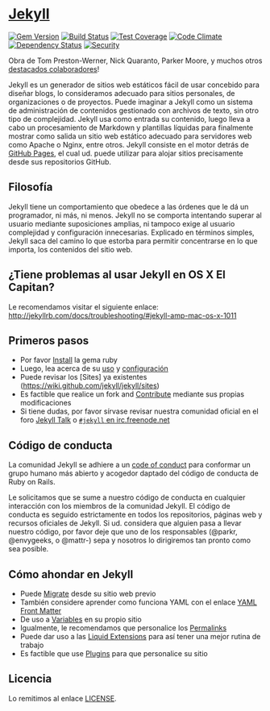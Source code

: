 # [Jekyll](http://jekyllrb.com/)

[![Gem Version](https://img.shields.io/gem/v/jekyll.svg)][ruby-gems]
[![Build Status](https://travis-ci.org/jekyll/jekyll.svg?branch=master)][travis]
[![Test Coverage](https://codeclimate.com/github/jekyll/jekyll/badges/coverage.svg)][coverage]
[![Code Climate](https://codeclimate.com/github/jekyll/jekyll/badges/gpa.svg)][codeclimate]
[![Dependency Status](https://gemnasium.com/jekyll/jekyll.svg)][gemnasium]
[![Security](https://hakiri.io/github/jekyll/jekyll/master.svg)][hakiri]

[ruby-gems]: https://rubygems.org/gems/jekyll
[gemnasium]: https://gemnasium.com/jekyll/jekyll
[codeclimate]: https://codeclimate.com/github/jekyll/jekyll
[coverage]: https://codeclimate.com/github/jekyll/jekyll/coverage
[hakiri]: https://hakiri.io/github/jekyll/jekyll/master
[travis]: https://travis-ci.org/jekyll/jekyll

Obra de Tom Preston-Werner, Nick Quaranto, Parker Moore, y muchos otros [destacados colaboradores](https://github.com/jekyll/jekyll/graphs/contributors)!

Jekyll es un generador de sitios web estáticos fácil de usar concebido para diseñar blogs, lo consideramos adecuado para sitios personales, de organizaciones o de proyectos. Puede imaginar a Jekyll como un sistema de administración de contenidos gestionado con archivos de texto, sin otro tipo de complejidad. Jekyll usa como entrada su contenido, luego lleva a cabo un procesamiento de Markdown y plantillas líquidas para finalmente mostrar como salida un sitio web estático adecuado para servidores web como Apache o Nginx, entre otros. Jekyll consiste en el motor detrás de [GitHub Pages](http://pages.github.com), el cual ud. puede utilizar para alojar sitios precisamente desde sus repositorios GitHub.

## Filosofía

Jekyll tiene un comportamiento que obedece a las órdenes que le dá un programador, ni más, ni menos. Jekyll no se comporta intentando superar al usuario mediante suposiciones amplias, ni tampoco exige al usuario complejidad y configuración innecesarias. Explicado en términos simples, Jekyll saca del camino lo que estorba para permitir concentrarse en lo que importa, los contenidos del sitio web.

## ¿Tiene problemas al usar Jekyll en OS X El Capitan?

Le recomendamos visitar el siguiente enlace: http://jekyllrb.com/docs/troubleshooting/#jekyll-amp-mac-os-x-1011

## Primeros pasos

* Por favor [Install](http://jekyllrb.com/docs/installation/) la gema ruby
* Luego, lea acerca de su [uso](http://jekyllrb.com/docs/usage/) y [configuración](http://jekyllrb.com/docs/configuration/)
* Puede revisar los [Sites] ya existentes (https://wiki.github.com/jekyll/jekyll/sites)
* Es factible que realice un fork and [Contribute](http://jekyllrb.com/docs/contributing/) mediante sus propias modificaciones
* Si tiene dudas, por favor sírvase revisar nuestra comunidad oficial en el foro [Jekyll Talk](https://talk.jekyllrb.com/) o [`#jekyll` en irc.freenode.net](https://botbot.me/freenode/jekyll/)

## Código de conducta

La comunidad Jekyll se adhiere a un [code of conduct](CONDUCT.md) para conformar un grupo humano más abierto y acogedor  daptado del código de conducta de Ruby on Rails.

Le solicitamos que se sume a nuestro código de conducta en cualquier interacción con los miembros de la comunidad Jekyll. 
El código de conducta es seguido estrictamente en todos los repositorios, páginas web y recursos oficiales de Jekyll. 
Si ud. considera que alguien pasa a llevar nuestro código, por favor deje que uno de los responsables (@parkr, @envygeeks, o @mattr-) sepa y nosotros lo dirigiremos tan pronto como sea posible. 

## Cómo ahondar en Jekyll

* Puede [Migrate](http://import.jekyllrb.com/docs/home/) desde su sitio web previo
* También considere aprender como funciona YAML con el enlace [YAML Front Matter](http://jekyllrb.com/docs/frontmatter/) 
* De uso a [Variables](http://jekyllrb.com/docs/variables/) en su propio sitio
* Igualmente, le recomendamos que personalice los [Permalinks](http://jekyllrb.com/docs/permalinks/) 
* Puede dar uso a las [Liquid Extensions](http://jekyllrb.com/docs/templates/) para así tener una mejor rutina de trabajo
* Es factible que use [Plugins](http://jekyllrb.com/docs/plugins/) para que personalice su sitio

## Licencia

Lo remitimos al enlace [LICENSE](https://github.com/jekyll/jekyll/blob/master/LICENSE).
